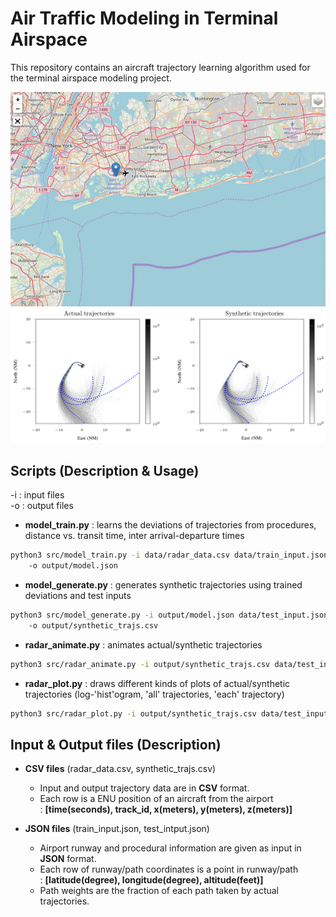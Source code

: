 # Air Traffic Modeling in Terminal Airspace

This repository contains an aircraft trajectory learning algorithm used for the terminal airspace modeling project.

<img src="data/demo_0.gif" width="700">  
  
<img src="data/demo_2.png" width="850">  


## Scripts (Description & Usage)
-i : input files  
-o : output files


* **model_train.py** : learns the deviations of trajectories from procedures, distance vs. transit time, inter arrival-departure times
```bash
python3 src/model_train.py -i data/radar_data.csv data/train_input.json 
    -o output/model.json
```

* **model_generate.py** : generates synthetic trajectories using trained deviations and test inputs
```bash
python3 src/model_generate.py -i output/model.json data/test_input.json 
    -o output/synthetic_trajs.csv
```

* **radar_animate.py** : animates actual/synthetic trajectories 
```bash
python3 src/radar_animate.py -i output/synthetic_trajs.csv data/test_input.json output/animation.html
```

* **radar_plot.py** : draws different kinds of plots of actual/synthetic trajectories (log-'hist'ogram, 'all' trajectories, 'each' trajectory)
```bash
python3 src/radar_plot.py -i output/synthetic_trajs.csv data/test_input.json hist
```


## Input & Output files (Description)

* **CSV files** (radar_data.csv, synthetic_trajs.csv)
  - Input and output trajectory data are in **CSV** format.
  - Each row is a ENU position of an aircraft from the airport  
    : **[time(seconds), track_id, x(meters), y(meters), z(meters)]**
  

* **JSON files** (train_input.json, test_intput.json)
  - Airport runway and procedural information are given as input in **JSON** format.
  - Each row of runway/path coordinates is a point in runway/path  
    : **[latitude(degree), longitude(degree), altitude(feet)]**
  - Path weights are the fraction of each path taken by actual trajectories. 




